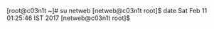 [root@c03n1t ~]# su netweb
[netweb@c03n1t root]$ date
Sat Feb 11 01:25:46 IST 2017
[netweb@c03n1t root]$
